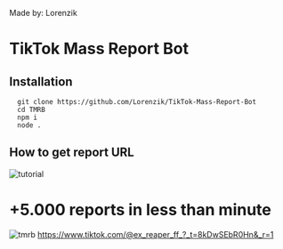 Made by: Lorenzik

# TikTok Mass Report Bot

## Installation
```
  git clone https://github.com/Lorenzik/TikTok-Mass-Report-Bot
  cd TMRB
  npm i
  node .
```

## How to get report URL
![tutorial](https://cdn.discordapp.com/attachments/984547587904372806/1034532886369542277/tutorial_2.gif)

# +5.000 reports in less than minute
![tmrb](https://cdn.discordapp.com/attachments/984931450723926066/1027562704006815745/unknown.png)
https://www.tiktok.com/@ex_reaper_ff_?_t=8kDwSEbR0Hn&_r=1
